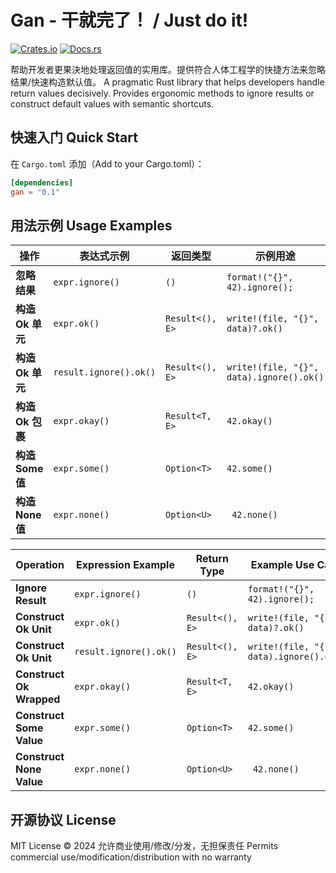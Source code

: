 # Gan - 干就完了！ / Just do it!

[![Crates.io](https://img.shields.io/crates/v/gan)](https://crates.io/crates/gan)
[![Docs.rs](https://docs.rs/gan/badge.svg)](https://docs.rs/gan)

帮助开发者更果決地处理返回值的实用库。提供符合人体工程学的快捷方法来忽略结果/快速构造默认值。
A pragmatic Rust library that helps developers handle return values decisively. Provides ergonomic methods to ignore results or construct default values with semantic shortcuts.

## 快速入门 Quick Start

在 `Cargo.toml` 添加（Add to your Cargo.toml）：
```toml
[dependencies]
gan = "0.1"
```

## 用法示例 Usage Examples


| 操作            | 表达式示例                  | 返回类型            | 示例用途                                     |
|---------------|------------------------|-----------------|------------------------------------------|
| **忽略结果**      | `expr.ignore()`        | `()`            | `format!("{}", 42).ignore();`            |
| **构造 Ok 单元**  | `expr.ok()`            | `Result<(), E>` | `write!(file, "{}", data)?.ok()`         |
| **构造 Ok 单元**  | `result.ignore().ok()` | `Result<(), E>` | `write!(file, "{}", data).ignore().ok()` |
| **构造 Ok 包裹**  | `expr.okay()`          | `Result<T, E>`  | `42.okay()`                              |
| **构造 Some 值** | `expr.some()`          | `Option<T>`     | `42.some()`                              |
| **构造 None 值** | `expr.none()`          | `Option<U>`     | ` 42.none()`                             |


| Operation                | Expression Example     | Return Type     | Example Use Case                         |
|--------------------------|------------------------|-----------------|------------------------------------------|
| **Ignore Result**        | `expr.ignore()`        | `()`            | `format!("{}", 42).ignore();`            |
| **Construct Ok Unit**    | `expr.ok()`            | `Result<(), E>` | `write!(file, "{}", data)?.ok()`         |
| **Construct Ok Unit**    | `result.ignore().ok()` | `Result<(), E>` | `write!(file, "{}", data).ignore().ok()` |
| **Construct Ok Wrapped** | `expr.okay()`          | `Result<T, E>`  | `42.okay()`                              |
| **Construct Some Value** | `expr.some()`          | `Option<T>`     | `42.some()`                              |
| **Construct None Value** | `expr.none()`          | `Option<U>`     | ` 42.none()`                             |

## 开源协议 License

MIT License © 2024
允许商业使用/修改/分发，无担保责任
Permits commercial use/modification/distribution with no warranty